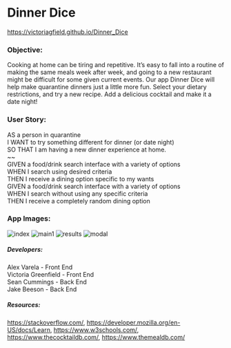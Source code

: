# Dinner Dice
https://victoriagfield.github.io/Dinner_Dice

### Objective: 

Cooking at home can be tiring and repetitive. It’s easy to fall into a routine of making the same meals week after week, and going to a new restaurant might be difficult for some given current events. Our app Dinner Dice will help make quarantine dinners just a little more fun. Select your dietary restrictions, and try a new recipe. Add a delicious cocktail and make it a date night!

### User Story:
AS a person in quarantine <br>
I WANT to try something different for dinner (or date night) <br>
SO THAT I am having a new dinner experience at home.<br>
~~ <br>
GIVEN a food/drink search interface with a variety of options <br>
WHEN I search using desired criteria <br>
THEN I receive a dining option specific to my wants <br>
GIVEN a food/drink search interface with a variety of options <br>
WHEN I search without using any specific criteria <br>
THEN I receive a completely random dining option <br>

### App Images: 
![index](https://user-images.githubusercontent.com/66035385/89718304-8ac3f100-d98b-11ea-9dc8-68069b0f0ca0.jpg)
![main1](https://user-images.githubusercontent.com/66035385/89718305-8c8db480-d98b-11ea-8295-4df6779d1fe8.jpg)
![results](https://user-images.githubusercontent.com/66035385/89718306-8e577800-d98b-11ea-804b-cdf0e8a07d06.jpg)
![modal](https://user-images.githubusercontent.com/66035385/89718307-8f88a500-d98b-11ea-991b-5b23966d9bf5.jpg)


##### Developers:
Alex Varela - Front End <br>
Victoria Greenfield - Front End <br>
Sean Cummings - Back End <br>
Jake Beeson - Back End <br>

##### Resources: 
https://stackoverflow.com/, https://developer.mozilla.org/en-US/docs/Learn, https://www.w3schools.com/, https://www.thecocktaildb.com/, https://www.themealdb.com/
